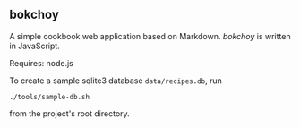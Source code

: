 bokchoy
---------

A simple cookbook web application based on Markdown. *bokchoy* is written in JavaScript.

Requires: node.js

To create a sample sqlite3 database `data/recipes.db`, run

    ./tools/sample-db.sh

from the project's root directory.
